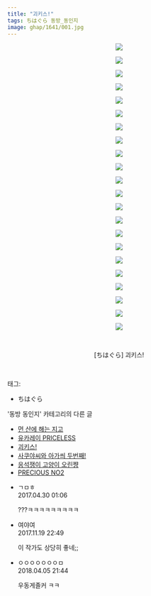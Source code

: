 ```yaml
---
title: "괴키스!"
tags: ちはぐら 동방_동인지
image: ghap/1641/001.jpg
---
```

<div class="article">
<p style="text-align: center; clear: none; float: none;"><img src="{{ site.nasurl }}/ghap/1641/001.jpg"/></p>
<p style="text-align: center; clear: none; float: none;"><img src="{{ site.nasurl }}/ghap/1641/002.jpg"/></p>
<p style="text-align: center; clear: none; float: none;"><img src="{{ site.nasurl }}/ghap/1641/003.jpg"/></p>
<p style="text-align: center; clear: none; float: none;"><img src="{{ site.nasurl }}/ghap/1641/004.jpg"/></p>
<p style="text-align: center; clear: none; float: none;"><img src="{{ site.nasurl }}/ghap/1641/005.jpg"/></p>
<p style="text-align: center; clear: none; float: none;"><img src="{{ site.nasurl }}/ghap/1641/006.jpg"/></p>
<p style="text-align: center; clear: none; float: none;"><img src="{{ site.nasurl }}/ghap/1641/007.jpg"/></p>
<p style="text-align: center; clear: none; float: none;"><img src="{{ site.nasurl }}/ghap/1641/008.jpg"/></p>
<p style="text-align: center; clear: none; float: none;"><img src="{{ site.nasurl }}/ghap/1641/009.jpg"/></p>
<p style="text-align: center; clear: none; float: none;"><img src="{{ site.nasurl }}/ghap/1641/010.jpg"/></p>
<p style="text-align: center; clear: none; float: none;"><img src="{{ site.nasurl }}/ghap/1641/011.jpg"/></p>
<p style="text-align: center; clear: none; float: none;"><img src="{{ site.nasurl }}/ghap/1641/012.jpg"/></p>
<p style="text-align: center; clear: none; float: none;"><img src="{{ site.nasurl }}/ghap/1641/013.jpg"/></p>
<p style="text-align: center; clear: none; float: none;"><img src="{{ site.nasurl }}/ghap/1641/014.jpg"/></p>
<p style="text-align: center; clear: none; float: none;"><img src="{{ site.nasurl }}/ghap/1641/015.jpg"/></p>
<p style="text-align: center; clear: none; float: none;"><img src="{{ site.nasurl }}/ghap/1641/016.jpg"/></p>
<p style="text-align: center; clear: none; float: none;"><img src="{{ site.nasurl }}/ghap/1641/017.jpg"/></p>
<p style="text-align: center; clear: none; float: none;"><img src="{{ site.nasurl }}/ghap/1641/018.jpg"/></p>
<p style="text-align: center; clear: none; float: none;"><img src="{{ site.nasurl }}/ghap/1641/019.jpg"/></p>
<p style="text-align: center; clear: none; float: none;"><img src="{{ site.nasurl }}/ghap/1641/020.jpg"/></p>
<p style="text-align: center; clear: none; float: none;"><img src="{{ site.nasurl }}/ghap/1641/021.jpg"/></p>
<p style="text-align: center; clear: none; float: none;"><img src="{{ site.nasurl }}/ghap/1641/022.jpg"/></p>
<p style="text-align: center; clear: none; float: none;"><br/></p>
<p style="text-align: center; clear: none; float: none;">[ちはぐら] 괴키스!</p>
<p><br/></p>
</div><div class="tagTrail">
<p>태그: </p>
<ul>
<li>ちはぐら</li>
</ul>
</div><div class="another">
<p>'동방 동인지' 카테고리의 다른 글</p>
<ul>
<li><a href="/2016-08-17-ghap_1647">먼 산에 해는 지고</a></li>
<li><a href="/2016-08-17-ghap_1642">유카레이 PRICELESS</a></li>
<li><a href="/2016-08-17-ghap_1641">괴키스!</a></li>
<li><a href="/2016-08-17-ghap_1640">사쿠야씨와 아가씌 두번째!</a></li>
<li><a href="/2016-08-17-ghap_1639">응석쟁이 고양이 오린쨩</a></li>
<li><a href="/2016-08-17-ghap_1638">PRECIOUS NO2</a></li>
</ul>
</div><div class="cb_module cb_fluid">
<div class="cb_wrt cb_profile">
<div class="comment">
<ul>
<li class="cb_thumb_off" id="comment14977493">
<div class="cb_comment_area">
<div class="cb_info_area">
<div class="cb_section">
<span class="cb_nick_name">ㄱㅁㅎ</span>
</div>
<div class="cb_section">
<span class="cb_date">2017.04.30 01:06 </span>
</div>
</div>
<div class="cb_dsc_comment">
<p class="cb_dsc">
											???ㅋㅋㅋㅋㅋㅋㅋㅋㅋ
										</p>
</div>
</div></li>
<li class="cb_thumb_off" id="comment15132869">
<div class="cb_comment_area">
<div class="cb_info_area">
<div class="cb_section">
<span class="cb_nick_name">여야여</span>
</div>
<div class="cb_section">
<span class="cb_date">2017.11.19 22:49 </span>
</div>
</div>
<div class="cb_dsc_comment">
<p class="cb_dsc">
											이 작가도 상당히 좋네;;
										</p>
</div>
</div></li>
<li class="cb_thumb_off" id="comment15234012">
<div class="cb_comment_area">
<div class="cb_info_area">
<div class="cb_section">
<span class="cb_nick_name">ㅇㅇㅇㅇㅇㅇㅇㅁ</span>
</div>
<div class="cb_section">
<span class="cb_date">2018.04.05 21:44 </span>
</div>
</div>
<div class="cb_dsc_comment">
<p class="cb_dsc">
											우동게졸커 ㅋㅋ
										</p>
</div>
</div></li>
</ul>
</div>
</div><!-- commentList close -->
</div>
<br/>
<p id="refer"></p>
<br/>
